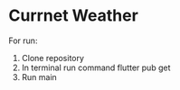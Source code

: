 # Currnet Weather
For run:
1) Clone repository
2) In terminal run command flutter pub get
3) Run main
